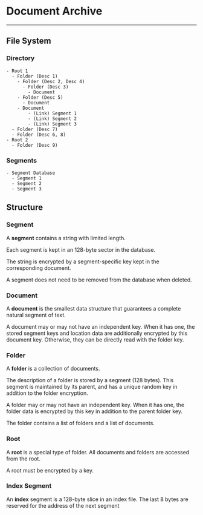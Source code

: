 # Document Archive

---

## File System

### Directory

```
- Root 1
  - Folder (Desc 1)
    - Folder (Desc 2, Desc 4)
      - Folder (Desc 3)
        - Document
    - Folder (Desc 5)
      - Document
    - Document
        - (Link) Segment 1
        - (Link) Segment 2
        - (Link) Segment 3
  - Folder (Desc 7)
  - Folder (Desc 6, 8)
- Root 2
  - Folder (Desc 9)
```

### Segments

```
- Segment Database
  - Segment 1
  - Segment 2
  - Segment 3
```

## Structure

### Segment

A **segment** contains a string with limited length.

Each segment is kept in an 128-byte sector in the database.

The string is encrypted by a segment-specific key kept in the corresponding
document.

A segment does not need to be removed from the database when deleted.

### Document

A **document** is the smallest data structure that guarantees a complete natural
segment of text.

A document may or may not have an independent key. When it has one, the stored
segment keys and location data are additionally encrypted by this document key.
Otherwise, they can be directly read with the folder key.

### Folder

A **folder** is a collection of documents.

The description of a folder is stored by a segment (128 bytes). This segment is
maintained by its parent, and has a unique random key in addition to the folder
encryption.

A folder may or may not have an independent key. When it has one, the folder
data is encrypted by this key in addition to the parent folder key.

The folder contains a list of folders and a list of documents.

### Root

A **root** is a special type of folder. All documents and folders are accessed
from the root.

A root must be encrypted by a key.

### Index Segment

An **index** segment is a 128-byte slice in an index file. The last 8 bytes 
are reserved for the address of the next segment